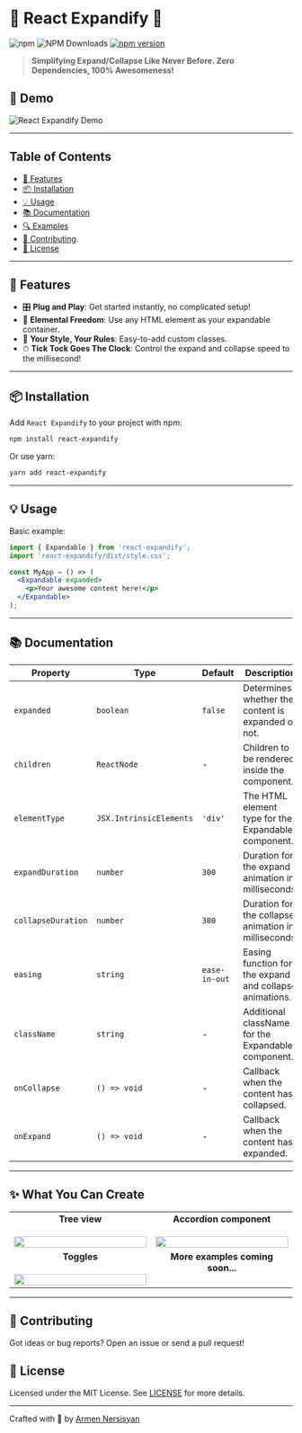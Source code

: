 # 🌈 React Expandify 🌈

![npm](https://img.shields.io/npm/v/react-expandify?style=for-the-badge)
![NPM Downloads](https://img.shields.io/npm/dw/react-expandify)
[![npm version](https://img.shields.io/npm/v/react-expandify)](https://www.npmjs.com/package/react-expandify)

> **Simplifying Expand/Collapse Like Never Before. Zero Dependencies, 100% Awesomeness!**

## 📸 Demo

[//]: # (![React Expandify Demo]&#40;https://gcdnb.pbrd.co/images/FiKhccvke4GC.gif?o=1&#41;)
![React Expandify Demo](https://gcdnb.pbrd.co/images/XstHW1V06Ciz.gif?o=1)

---

## Table of Contents

- [🚀 Features](#-features)
- [📦 Installation](#-installation)
- [💡 Usage](#-usage)
- [📚 Documentation](#-documentation)
- [🔍 Examples](#-examples)
- [🙏 Contributing](#-contributing)
- [📄 License](#-license)

---

## 🚀 Features

- 🎛 **Plug and Play**: Get started instantly, no complicated setup!
- 🌈 **Elemental Freedom**: Use any HTML element as your expandable container.
- 🎨 **Your Style, Your Rules**: Easy-to-add custom classes.
- ⏱ **Tick Tock Goes The Clock**: Control the expand and collapse speed to the millisecond!

---

## 📦 Installation

Add `React Expandify` to your project with npm:

```bash
npm install react-expandify
```

Or use yarn:

```bash
yarn add react-expandify
```

---

## 💡 Usage

Basic example:

```jsx
import { Expandable } from 'react-expandify';
import 'react-expandify/dist/style.css';

const MyApp = () => (
  <Expandable expanded>
    <p>Your awesome content here!</p>
  </Expandable>
);
```

---

## 📚 Documentation

| Property            | Type                    | Default          | Description                                             |
|---------------------|-------------------------|------------------|---------------------------------------------------------|
| `expanded`          | `boolean`               | `false`          | Determines whether the content is expanded or not.      |
| `children`          | `ReactNode`             | -                | Children to be rendered inside the component.           |
| `elementType`       | `JSX.IntrinsicElements` | `'div'`          | The HTML element type for the Expandable component.     |
| `expandDuration`    | `number`                | `300`            | Duration for the expand animation in milliseconds.      |
| `collapseDuration`  | `number`                | `300`            | Duration for the collapse animation in milliseconds.    |
| `easing`            | `string`                | `ease-in-out`    | Easing function for the expand and collapse animations. |
| `className`         | `string`                | -                | Additional className for the Expandable component.      |
| `onCollapse`        | `() => void`            | -                | Callback when the content has collapsed.                |
| `onExpand`          | `() => void`            | -                | Callback when the content has expanded.                 |

---

## ✨ What You Can Create
<table>
  <tr>
    <td align="center" valign="top">
      <h4 style="margin-top: 0px;">Tree view</h4>
      <img src="https://gcdnb.pbrd.co/images/XstHW1V06Ciz.gif?o=1" width="100%">
    </td>
    <td align="center" valign="top">
      <h4 style="margin-top: 0px;">Accordion component</h4>
      <img src="https://gcdnb.pbrd.co/images/LQBimtk5HHpH.gif?o=1" width="100%">
    </td>
  </tr>
  <tr>
    <td align="center" width="50%" valign="top">
      <h4 style="margin-top: 0px;">Toggles</h4>
      <img src="https://gcdnb.pbrd.co/images/FiKhccvke4GC.gif?o=1" width="100%">
    </td>
    <td align="center" width="50%">
      <h4 style="margin-top: 0px;">More examples coming soon...</h4>
    </td>
  </tr>
</table>

---

## 🙏 Contributing

Got ideas or bug reports? Open an issue or send a pull request!

## 📄 License

Licensed under the MIT License. See [LICENSE](LICENSE) for more details.

---

Crafted with 💖 by [Armen Nersisyan](https://github.com/armennersisyan)
